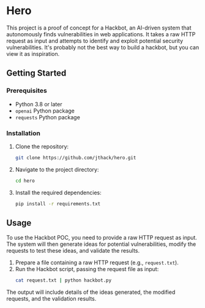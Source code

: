 # Hero

This project is a proof of concept for a Hackbot, an AI-driven system that autonomously finds vulnerabilities in web applications. It takes a raw HTTP request as input and attempts to identify and exploit potential security vulnerabilities. It's probably not the best way to build a hackbot, but you can view it as inspiration.

## Getting Started

### Prerequisites

- Python 3.8 or later
- `openai` Python package
- `requests` Python package

### Installation

1. Clone the repository:
   ```bash
   git clone https://github.com/jthack/hero.git
   ```
2. Navigate to the project directory:
   ```bash
   cd hero
   ```
3. Install the required dependencies:
   ```bash
   pip install -r requirements.txt
   ```

## Usage

To use the Hackbot POC, you need to provide a raw HTTP request as input. The system will then generate ideas for potential vulnerabilities, modify the requests to test these ideas, and validate the results.

1. Prepare a file containing a raw HTTP request (e.g., `request.txt`).
2. Run the Hackbot script, passing the request file as input:
   ```bash
   cat request.txt | python hackbot.py
   ```

The output will include details of the ideas generated, the modified requests, and the validation results.

